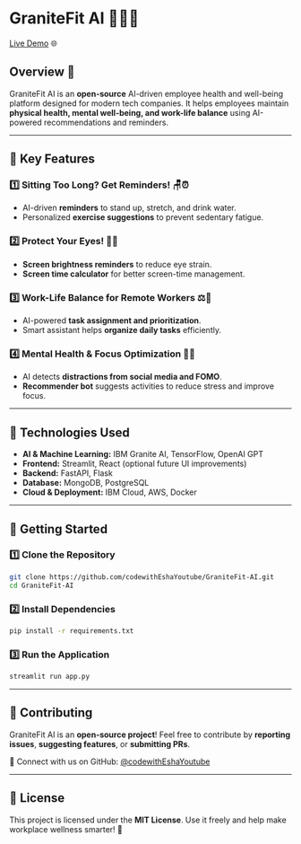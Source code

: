  # GraniteFit AI 🏋️‍♂️🤖

[Live Demo](https://granitefit-ai.streamlit.app/) 🌐  

## Overview 🚀
GraniteFit AI is an **open-source** AI-driven employee health and well-being platform designed for modern tech companies. It helps employees maintain **physical health, mental well-being, and work-life balance** using AI-powered recommendations and reminders.

---

## 🌟 Key Features

### 1️⃣ **Sitting Too Long? Get Reminders!** 🪑⏰
- AI-driven **reminders** to stand up, stretch, and drink water.
- Personalized **exercise suggestions** to prevent sedentary fatigue.

### 2️⃣ **Protect Your Eyes!** 👀💡
- **Screen brightness reminders** to reduce eye strain.
- **Screen time calculator** for better screen-time management.

### 3️⃣ **Work-Life Balance for Remote Workers** ⚖️🏡
- AI-powered **task assignment and prioritization**.
- Smart assistant helps **organize daily tasks** efficiently.

### 4️⃣ **Mental Health & Focus Optimization** 🧠💭
- AI detects **distractions from social media and FOMO**.
- **Recommender bot** suggests activities to reduce stress and improve focus.

---

## 🔧 Technologies Used
- **AI & Machine Learning:** IBM Granite AI, TensorFlow, OpenAI GPT
- **Frontend:** Streamlit, React (optional future UI improvements)
- **Backend:** FastAPI, Flask
- **Database:** MongoDB, PostgreSQL
- **Cloud & Deployment:** IBM Cloud, AWS, Docker

---

## 🚀 Getting Started
### 1️⃣ Clone the Repository
```bash
git clone https://github.com/codewithEshaYoutube/GraniteFit-AI.git
cd GraniteFit-AI
```
### 2️⃣ Install Dependencies
```bash
pip install -r requirements.txt
```
### 3️⃣ Run the Application
```bash
streamlit run app.py
```

---

## 🎯 Contributing
GraniteFit AI is an **open-source project**! Feel free to contribute by **reporting issues**, **suggesting features**, or **submitting PRs**.

📩 Connect with us on GitHub: [@codewithEshaYoutube](https://github.com/codewithEshaYoutube)

---

## 📜 License
This project is licensed under the **MIT License**. Use it freely and help make workplace wellness smarter! 🚀
